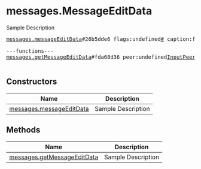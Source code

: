 # messages.MessageEditData

Sample Description

<pre>
<a href="../constructor/messages.messageEditData">messages.messageEditData</a>#26b5dde6 flags:undefined<a href="../type/#.md">#</a> caption:flags.0?<a href="../type/true.md">true</a> = undefined<a href="../type/messages.MessageEditData.md">messages.MessageEditData</a>;

---functions---
<a href="../method/messages.getMessageEditData">messages.getMessageEditData</a>#fda68d36 peer:undefined<a href="../type/InputPeer.md">InputPeer</a> id:undefined<a href="../type/int.md">int</a> = undefined<a href="../type/messages.MessageEditData.md">messages.MessageEditData</a>;

</pre>

## Constructors

| Name | Description |
|------|-------------|
| [messages.messageEditData](../constructor/messages.messageEditData.md) | Sample Description |

## Methods

| Name | Description |
|------|-------------|
| [messages.getMessageEditData](../method/messages.getMessageEditData.md) | Sample Description |
